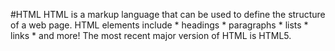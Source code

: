 #HTML  HTML is a markup language that can be used to define the structure of a web page. HTML elements include * headings * paragraphs * lists * links * and more! The most recent major version of HTML is HTML5.